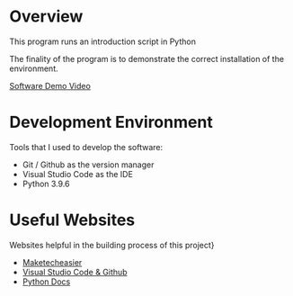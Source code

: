 # Overview

This program runs an introduction script in Python

The finality of the program is to demonstrate the correct installation of the environment.

[Software Demo Video](https://youtu.be/tb6oEpWO3hk)

# Development Environment

Tools that I used to develop the software:

- Git / Github as the version manager
- Visual Studio Code as the IDE
- Python 3.9.6

# Useful Websites

Websites helpful in the building process of this project}

- [Maketecheasier](https://www.maketecheasier.com/run-python-script-in-mac/)
- [Visual Studio Code & Github](https://code.visualstudio.com/docs/introvideos/versioncontrol)
- [Python Docs](https://docs.python.org/3.9/)
